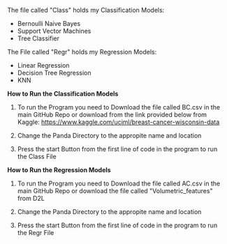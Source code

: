 The file called "Class" holds my Classification Models:
- Bernoulli Naive Bayes
- Support Vector Machines
- Tree Classifier

The File called "Regr" holds my Regression Models:

- Linear Regression
- Decision Tree Regression
- KNN


**How to Run the Classification Models**
1. To run the Program you need to Download the file called BC.csv in the main GitHub Repo or download from the link provided below from Kaggle:
https://www.kaggle.com/uciml/breast-cancer-wisconsin-data

2. Change the Panda Directory to the appropite name and location
3. Press the start Button from the first line of code in the program to run the Class File


**How to Run the Regression Models**
1. To run the Program you need to Download the file called AC.csv in the main GitHub Repo or download the file called "Volumetric_features" from D2L

2. Change the Panda Directory to the appropite name and location
3. Press the start Button from the first line of code in the program to run the Regr File
